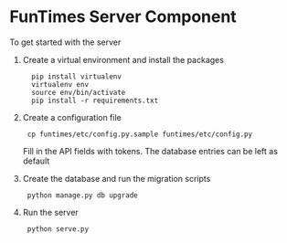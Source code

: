 FunTimes Server Component
============================
To get started with the server

1. Create a virtual environment and install the packages
     
         pip install virtualenv
         virtualenv env
         source env/bin/activate
         pip install -r requirements.txt

2. Create a configuration file
        
        cp funtimes/etc/config.py.sample funtimes/etc/config.py
    
    Fill in the API fields with tokens. The database entries can be left as default

3. Create the database and run the migration scripts
    
        python manage.py db upgrade
        
4. Run the server
    
        python serve.py

